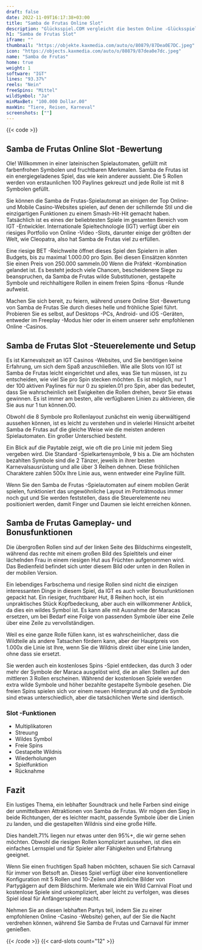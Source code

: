 ```yaml
---
draft: false
date: 2022-11-09T16:17:38+03:00
title: "Samba de Frutas Online Slot"
description: "Glücksspiel.COM vergleicht die besten Online -Glücksspiel -Sites und -spiele der Kanada.  Unabhängige Produktbewertungen und exklusive Anmeldeangebote. Jetzt spielen!"
h1: "Samba de Frutas Slot"
iframe: ""
thumbnail: "https://objekte.kaxmedia.com/auto/o/80879/87Dea0E7DC.jpeg"
icon: "https://objects.kaxmedia.com/auto/o/80879/87dea0e7dc.jpeg"
name: "Samba de Frutas"
home: true
weight: 1
software: "IGT"
lines: "93.37%"
reels: "Nein"
freeSpins: "Mittel"
wildSymbol: "Ja"
minMaxBet: "100.000 Dollar.00"
maxWin: "Tiere, Reisen, Karneval"
screenshots: [""]
---
```


{{< code >}}<h2>Samba de Frutas Online Slot -Bewertung</h2><p>Ole! Willkommen in einer lateinischen Spielautomaten, gefüllt mit farbenfrohen Symbolen und fruchtbaren Merkmalen. Samba de Frutas ist ein energiegeladenes Spiel, das wie kein anderer aussieht. Die 5 Rollen werden von erstaunlichen 100 Paylines gekreuzt und jede Rolle ist mit 8 Symbolen gefüllt.</p><p>Sie können die Samba de Frutas-Spielautomat an einigen der Top Online- und Mobile Casino-Websites spielen, auf denen der schillernde Stil und die einzigartigen Funktionen zu einem Smash-Hit-Hit gemacht haben. Tatsächlich ist es eines der beliebtesten Spiele im gesamten Bereich vom IGT -Entwickler. Internationale Spieltechnologie (IGT) verfügt über ein riesiges Portfolio von Online -Video -Slots, darunter einige der größten der Welt, wie Cleopatra, also hat Samba de Frutas viel zu erfüllen.</p><p>Eine riesige BET -Reichweite öffnet dieses Spiel den Spielern in allen Budgets, bis zu maximal 1.000.00 pro Spin. Bei diesen Einsätzen könnten Sie einen Preis von 250.000 sammeln.00 Wenn die Präfekt -Kombination gelandet ist. Es besteht jedoch viele Chancen, bescheidenere Siege zu beanspruchen, da Samba de Frutas wilde Substitutionen, gestapelte Symbole und reichhaltigere Rollen in einem freien Spins -Bonus -Runde aufweist.</p><p>Machen Sie sich bereit, zu feiern, während unsere Online Slot -Bewertung von Samba de Frutas Sie durch dieses helle und fröhliche Spiel führt. Probieren Sie es selbst, auf Desktops -PCs, Android- und iOS -Geräten, entweder im Freeplay -Modus hier oder in einem unserer sehr empfohlenen Online -Casinos.</p><h2>Samba de Frutas Slot -Steuerelemente und Setup</h2><p>Es ist Karnevalszeit an IGT Casinos -Websites, und Sie benötigen keine Erfahrung, um sich dem Spaß anzuschließen. Wie alle Slots von IGT ist Samba de Frutas leicht eingerichtet und alles, was Sie tun müssen, ist zu entscheiden, wie viel Sie pro Spin stecken möchten. Es ist möglich, nur 1 der 100 aktiven Paylines für nur 0 zu spielen.01 pro Spin, aber das bedeutet, dass Sie wahrscheinlich seit Ewigkeiten die Rollen drehen, bevor Sie etwas gewinnen. Es ist immer am besten, alle verfügbaren Linien zu aktivieren, die Sie aus nur 1 tun können.00.</p><p>Obwohl die 8 Symbole pro Rollenlayout zunächst ein wenig überwältigend aussehen können, ist es leicht zu verstehen und in vielerlei Hinsicht arbeitet Samba de Frutas auf die gleiche Weise wie die meisten anderen Spielautomaten. Ein großer Unterschied besteht.</p><p>Ein Blick auf die Paytable zeigt, wie oft die pro Linie mit jedem Sieg vergeben wird. Die Standard -Spielkartensymbole, 9 bis a. Die am höchsten bezahlten Symbole sind die 2 Tänzer, jeweils in ihrer besten Karnevalsausrüstung und alle über 3 Reihen dehnen. Diese fröhlichen Charaktere zahlen 500x Ihre Linie aus, wenn entweder eine Payline füllt.</p><p>Wenn Sie den Samba de Frutas -Spielautomaten auf einem mobilen Gerät spielen, funktioniert das ungewöhnliche Layout im Porträtmodus immer noch gut und Sie werden feststellen, dass die Steuerelemente neu positioniert werden, damit Finger und Daumen sie leicht erreichen können.</p><h2>Samba de Frutas Gameplay- und Bonusfunktionen</h2><p>Die übergroßen Rollen sind auf der linken Seite des Bildschirms eingestellt, während das rechte mit einem großen Bild des Spieltitels und einer lächelnden Frau in einem riesigen Hut aus Früchten aufgenommen wird. Das Bedienfeld befindet sich unter diesem Bild oder unten in den Rollen in der mobilen Version.</p><p>Ein lebendiges Farbschema und riesige Rollen sind nicht die einzigen interessanten Dinge in diesem Spiel, da IGT es auch voller Bonusfunktionen gepackt hat. Ein riesiger, fruchtbarer Hut, 8 Reihen hoch, ist ein unpraktisches Stück Kopfbedeckung, aber auch ein willkommener Anblick, da dies ein wildes Symbol ist. Es kann alle mit Ausnahme der Maracas ersetzen, um bei Bedarf eine Folge von passenden Symbole über eine Zeile über eine Zeile zu vervollständigen.</p><p>Weil es eine ganze Rolle füllen kann, ist es wahrscheinlicher, dass die Wildteile als andere Tatsachen fördern kann, aber der Hauptpreis von 1.000x die Linie ist Ihre, wenn Sie die Wildnis direkt über eine Linie landen, ohne dass sie ersetzt.</p><p>Sie werden auch ein kostenloses Spins -Spiel entdecken, das durch 3 oder mehr der Symbole der Maraca ausgelöst wird, die an allen Stellen auf den mittleren 3 Rollen erscheinen. Während der kostenlosen Spiele werden extra wilde Symbole und höher bezahlte gestapelte Symbole gesehen. Die freien Spins spielen sich vor einem neuen Hintergrund ab und die Symbole sind etwas unterschiedlich, aber die tatsächlichen Werte sind identisch.</p><h3>
Slot -Funktionen</h3><ul>
<li></span>
Multiplikatoren</li>
<li></span>
Streuung</li>
<li></span>
Wildes Symbol</li>
<li></span>
Freie Spins</li>
<li></span>
Gestapelte Wildnis</li>
<li></span>
Wiederholungen</li>
<li></span>
Spielfunktion</li>
<li></span>
Rücknahme</li></ul><h2>Fazit</h2><p>Ein lustiges Thema, ein lebhafter Soundtrack und helle Farben sind einige der unmittelbaren Attraktionen von Samba de Frutas. Wir mögen den Sieg in beide Richtungen, der es leichter macht, passende Symbole über die Linien zu landen, und die gestapelten Wildnis sind eine große Hilfe.</p><p>Dies handelt.71% liegen nur etwas unter den 95%+, die wir gerne sehen möchten. Obwohl die riesigen Rollen kompliziert aussehen, ist dies ein einfaches Lernspiel und für Spieler aller Fähigkeiten und Erfahrung geeignet.</p><p>Wenn Sie einen fruchtigen Spaß haben möchten, schauen Sie sich Carnaval für immer von Betsoft an. Dieses Spiel verfügt über eine konventionellere Konfiguration mit 5 Rollen und 10-Zeilen und ähnliche Bilder von Partygägern auf dem Bildschirm. Merkmale wie ein Wild Carnival Float und kostenlose Spiele sind unkompliziert, aber leicht zu verfolgen, was dieses Spiel ideal für Anfängerspieler macht.</p><p>Nehmen Sie an diesen lebhaften Partys teil, indem Sie zu einer empfohlenen Online -Casino -Website} gehen, auf der Sie die Nacht verdrehen können, während Sie Samba de Frutas und Carnaval für immer genießen.</p>{{< /code >}}
 {{< card-slots count="12" >}}